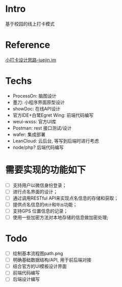 # Intro
基于校园的线上打卡模式

# Reference
[小打卡设计思路-juejin.im](https://juejin.im/entry/59335860ac502e00689a82b5)

# Techs
* ProcessOn: 脑图设计
* 墨刀: 小程序界面原型设计
* showDoc: 在线API设计
* 官方IDE+白鹭Egret Wing: 前端代码编写
* weui-wxss: 官方UI库
* Postman: rest 接口测试/设计
* wafer: 集成部署
* LeanCloud: 云后台, 等写到后端时进行考虑
* node/php? 后端代码编写

# 需要实现的功能如下
* [ ] 支持用户以微信身份登录；
* [ ] 进行点名界面的设计；
* [ ] 通过调用RESTful API来实现点名信息的存储和获取；
* [ ] 提供点名信息的`统计`和`导出`功能；
* [ ] 支持GPS 位置信息的记录；
* [ ] 使用一些加密方法对本地存储的信息做加密处理;

# Todo
* [ ] 绘制基本流程图path.png
* [ ] 明确基础数据结构/API, 用于前后端对接
* [ ] 结合官方的UI模板设计界面
* [ ] 前端代码编写
* [ ] 后端设计编写
